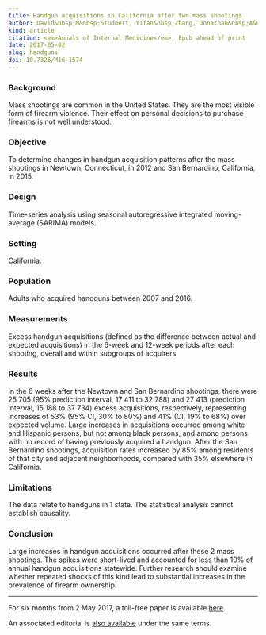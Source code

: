 ```yaml
---
title: Handgun acquisitions in California after two mass shootings
author: David&nbsp;M&nbsp;Studdert, Yifan&nbsp;Zhang, Jonathan&nbsp;A&nbsp;Rodden, Rob&nbsp;J&nbsp;Hyndman, Garen&nbsp;J&nbsp;Wintemute
kind: article
citation: <em>Annals of Internal Medicine</em>, Epub ahead of print
date: 2017-05-02
slug: handguns
doi: 10.7326/M16-1574
---
```


### Background

Mass shootings are common in the United States. They are the most visible form of firearm violence. Their effect on personal decisions to purchase firearms is not well understood.

### Objective

To determine changes in handgun acquisition patterns after the mass shootings in Newtown, Connecticut, in 2012 and San Bernardino, California, in 2015.

### Design

Time-series analysis using seasonal autoregressive integrated moving-average (SARIMA) models.

### Setting

California.

### Population

Adults who acquired handguns between 2007 and 2016.

### Measurements

Excess handgun acquisitions (defined as the difference between actual and expected acquisitions) in the 6-week and 12-week periods after each shooting, overall and within subgroups of acquirers.

### Results

In the 6 weeks after the Newtown and San Bernardino shootings, there were 25 705 (95% prediction interval, 17 411 to 32 788) and 27 413 (prediction interval, 15 188 to 37 734) excess acquisitions, respectively, representing increases of 53% (95% CI, 30% to 80%) and 41% (CI, 19% to 68%) over expected volume. Large increases in acquisitions occurred among white and Hispanic persons, but not among black persons, and among persons with no record of having previously acquired a handgun. After the San Bernardino shootings, acquisition rates increased by 85% among residents of that city and adjacent neighborhoods, compared with 35% elsewhere in California.

### Limitations

The data relate to handguns in 1 state. The statistical analysis cannot establish causality.

### Conclusion

Large increases in handgun acquisitions occurred after these 2 mass shootings. The spikes were short-lived and accounted for less than 10% of annual handgun acquisitions statewide. Further research should examine whether repeated shocks of this kind lead to substantial increases in the prevalence of firearm ownership.

* * *

For six months from 2 May 2017, a toll-free paper is available [here](http://annals.org/article.aspx?articleId=2624284&guestAccessKey=f80a7e60-5a77-4dec-ba00-a1ede175b0e2).

An associated editorial is [also available](http://annals.org/article.aspx?articleId=2624992&guestAccessKey=7904b26f-52ef-4735-9a34-0cfdb8a3db37) under the same terms.
